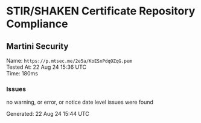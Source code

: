 # STIR/SHAKEN Certificate Repository Compliance

## Martini Security

Name: `https://p.mtsec.me/2e5a/KoESxPdqOZqG.pem`\
Tested At: 22 Aug 24 15:36 UTC\
Time: 180ms

### Issues

no warning, or error, or notice date level issues were found

Generated: 22 Aug 24 15:44 UTC